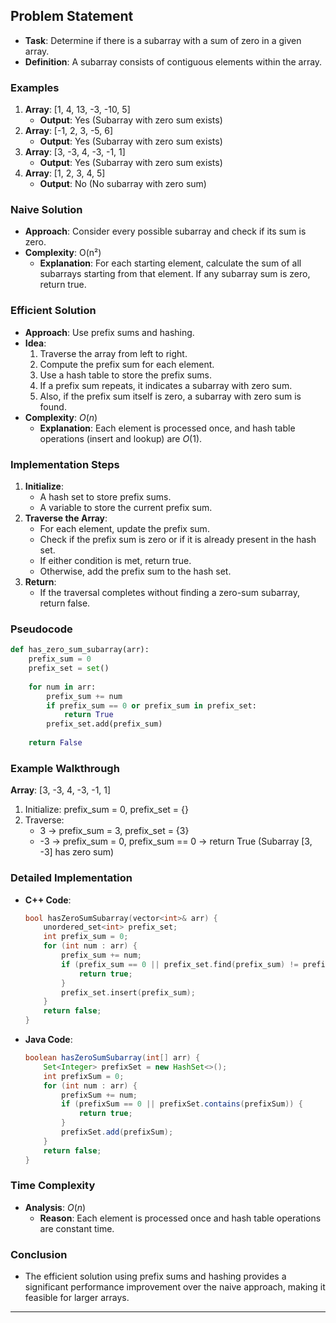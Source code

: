 ## Problem Statement
- **Task**: Determine if there is a subarray with a sum of zero in a given array.
- **Definition**: A subarray consists of contiguous elements within the array.

### Examples
1. **Array**: [1, 4, 13, -3, -10, 5]
   - **Output**: Yes (Subarray with zero sum exists)
2. **Array**: [-1, 2, 3, -5, 6]
   - **Output**: Yes (Subarray with zero sum exists)
3. **Array**: [3, -3, 4, -3, -1, 1]
   - **Output**: Yes (Subarray with zero sum exists)
4. **Array**: [1, 2, 3, 4, 5]
   - **Output**: No (No subarray with zero sum)

### Naive Solution
- **Approach**: Consider every possible subarray and check if its sum is zero.
- **Complexity**: O(n²)
  - **Explanation**: For each starting element, calculate the sum of all subarrays starting from that element. If any subarray sum is zero, return true.

### Efficient Solution
- **Approach**: Use prefix sums and hashing.
- **Idea**:
  1. Traverse the array from left to right.
  2. Compute the prefix sum for each element.
  3. Use a hash table to store the prefix sums.
  4. If a prefix sum repeats, it indicates a subarray with zero sum.
  5. Also, if the prefix sum itself is zero, a subarray with zero sum is found.
- **Complexity**: $O(n)$
  - **Explanation**: Each element is processed once, and hash table operations (insert and lookup) are $O(1)$.

### Implementation Steps
1. **Initialize**:
   - A hash set to store prefix sums.
   - A variable to store the current prefix sum.
2. **Traverse the Array**:
   - For each element, update the prefix sum.
   - Check if the prefix sum is zero or if it is already present in the hash set.
   - If either condition is met, return true.
   - Otherwise, add the prefix sum to the hash set.
3. **Return**:
   - If the traversal completes without finding a zero-sum subarray, return false.

### Pseudocode
```python
def has_zero_sum_subarray(arr):
    prefix_sum = 0
    prefix_set = set()
    
    for num in arr:
        prefix_sum += num
        if prefix_sum == 0 or prefix_sum in prefix_set:
            return True
        prefix_set.add(prefix_sum)
    
    return False
```

### Example Walkthrough
**Array**: [3, -3, 4, -3, -1, 1]
1. Initialize: prefix_sum = 0, prefix_set = {}
2. Traverse:
   - 3 -> prefix_sum = 3, prefix_set = {3}
   - -3 -> prefix_sum = 0, prefix_sum == 0 -> return True (Subarray [3, -3] has zero sum)

### Detailed Implementation
- **C++ Code**:
  ```cpp
  bool hasZeroSumSubarray(vector<int>& arr) {
      unordered_set<int> prefix_set;
      int prefix_sum = 0;
      for (int num : arr) {
          prefix_sum += num;
          if (prefix_sum == 0 || prefix_set.find(prefix_sum) != prefix_set.end()) {
              return true;
          }
          prefix_set.insert(prefix_sum);
      }
      return false;
  }
  ```
- **Java Code**:
  ```java
  boolean hasZeroSumSubarray(int[] arr) {
      Set<Integer> prefixSet = new HashSet<>();
      int prefixSum = 0;
      for (int num : arr) {
          prefixSum += num;
          if (prefixSum == 0 || prefixSet.contains(prefixSum)) {
              return true;
          }
          prefixSet.add(prefixSum);
      }
      return false;
  }
  ```

### Time Complexity
- **Analysis**: $O(n)$
  - **Reason**: Each element is processed once and hash table operations are constant time.

### Conclusion
- The efficient solution using prefix sums and hashing provides a significant performance improvement over the naive approach, making it feasible for larger arrays.

---